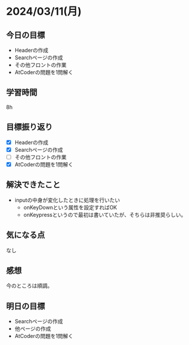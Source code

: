 # 2024/03/11(月)

## 今日の目標
* Headerの作成
* Searchページの作成
* その他フロントの作業
* AtCoderの問題を1問解く

## 学習時間
8h

## 目標振り返り
* [x] Headerの作成
* [x] Searchページの作成
* [ ] その他フロントの作業
* [x] AtCoderの問題を1問解く

## 解決できたこと
* inputの中身が変化したときに処理を行いたい
  * onKeyDownという属性を設定すればOK
  * onKeypressというので最初は書いていたが、そちらは非推奨らしい。

## 気になる点
なし

## 感想
今のところは順調。

## 明日の目標
* Searchページの作成
* 他ページの作成
* AtCoderの問題を1問解く
